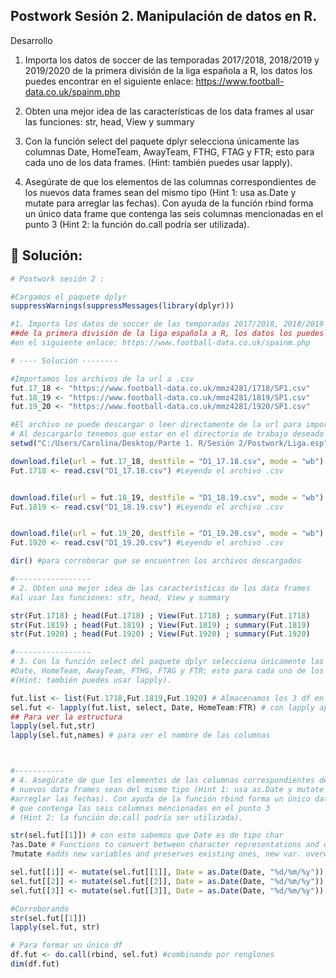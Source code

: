 ## Postwork Sesión 2. Manipulación de datos en R. 
Desarrollo


1.    Importa los datos de soccer de las temporadas 2017/2018, 2018/2019 y 2019/2020 de la primera división de la liga española a R, los datos los puedes encontrar en el siguiente enlace: https://www.football-data.co.uk/spainm.php

 2.   Obten una mejor idea de las características de los data frames al usar las funciones: str, head, View y summary

3.    Con la función select del paquete dplyr selecciona únicamente las columnas Date, HomeTeam, AwayTeam, FTHG, FTAG y FTR; esto para cada uno de los data frames. (Hint: también puedes usar lapply).

4.    Asegúrate de que los elementos de las columnas correspondientes de los nuevos data frames sean del mismo tipo (Hint 1: usa as.Date y mutate para arreglar las fechas). Con ayuda de la función rbind forma un único data frame que contenga las seis columnas mencionadas en el punto 3 (Hint 2: la función do.call podría ser utilizada).

## :pushpin: Solución:
```R
# Postwork sesión 2 : 

#Cargamos el paquete dplyr
suppressWarnings(suppressMessages(library(dplyr)))

#1. Importa los datos de soccer de las temporadas 2017/2018, 2018/2019 y 2019/2020
##de la primera división de la liga española a R, los datos los puedes encontrar 
#en el siguiente enlace: https://www.football-data.co.uk/spainm.php

# ---- Solución --------

#Importamos los archivos de la url a .csv
fut.17_18 <- "https://www.football-data.co.uk/mmz4281/1718/SP1.csv"
fut.18_19 <- "https://www.football-data.co.uk/mmz4281/1819/SP1.csv"
fut.19_20 <- "https://www.football-data.co.uk/mmz4281/1920/SP1.csv"

#El archivo se puede descargar o leer directamente de la url para importarlo a R
# Al descargarlo tenemos que estar en el directorio de trabajo deseado 
setwd("C:/Users/Carolina/Desktop/Parte 1. R/Sesión 2/Postwork/Liga.esp")

download.file(url = fut.17_18, destfile = "D1_17.18.csv", mode = "wb")
Fut.1718 <- read.csv("D1_17.18.csv") #Leyendo el archivo .csv


download.file(url = fut.18_19, destfile = "D1_18.19.csv", mode = "wb")
Fut.1819 <- read.csv("D1_18.19.csv") #Leyendo el archivo .csv


download.file(url = fut.19_20, destfile = "D1_19.20.csv", mode = "wb")
Fut.1920 <- read.csv("D1_19.20.csv") #Leyendo el archivo .csv

dir() #para corroborar que se encuentren los archivos descargados

#-----------------
# 2. Obten una mejor idea de las características de los data frames
#al usar las funciones: str, head, View y summary

str(Fut.1718) ; head(Fut.1718) ; View(Fut.1718) ; summary(Fut.1718)
str(Fut.1819) ; head(Fut.1819) ; View(Fut.1819) ; summary(Fut.1819)
str(Fut.1920) ; head(Fut.1920) ; View(Fut.1920) ; summary(Fut.1920)

#-----------------
# 3. Con la función select del paquete dplyr selecciona únicamente las columnas 
#Date, HomeTeam, AwayTeam, FTHG, FTAG y FTR; esto para cada uno de los data frames. 
#(Hint: también puedes usar lapply).

fut.list <- list(Fut.1718,Fut.1819,Fut.1920) # Almacenamos los 3 df en una lista
sel.fut <- lapply(fut.list, select, Date, HomeTeam:FTR) # con lapply aplicamos una función a una lista
## Para ver la estructura 
lapply(sel.fut,str)
lapply(sel.fut,names) # para ver el nombre de las columnas



#-----------
# 4. Asegúrate de que los elementos de las columnas correspondientes de los 
# nuevos data frames sean del mismo tipo (Hint 1: usa as.Date y mutate para 
#arreglar las fechas). Con ayuda de la función rbind forma un único data frame 
# que contenga las seis columnas mencionadas en el punto 3
# (Hint 2: la función do.call podría ser utilizada).

str(sel.fut[[1]]) # con esto sabemos que Date es de tipo char 
?as.Date # Functions to convert between character representations and objects of class "Date"
?mutate #adds new variables and preserves existing ones, new var. overwrite existing ones. 

sel.fut[[1]] <- mutate(sel.fut[[1]], Date = as.Date(Date, "%d/%m/%y"))
sel.fut[[2]] <- mutate(sel.fut[[2]], Date = as.Date(Date, "%d/%m/%y"))
sel.fut[[3]] <- mutate(sel.fut[[3]], Date = as.Date(Date, "%d/%m/%y"))

#Corroborando
str(sel.fut[[1]])
lapply(sel.fut, str)

# Para formar un único df 
df.fut <- do.call(rbind, sel.fut) #combinando por renglones
dim(df.fut)
```
